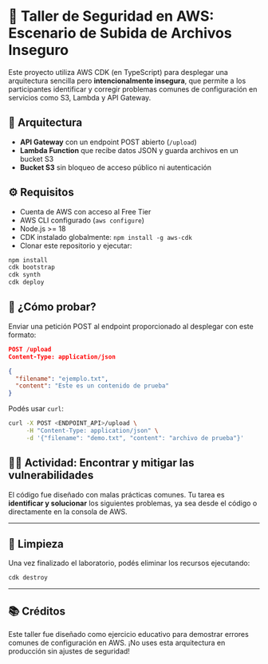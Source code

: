 # 🔐 Taller de Seguridad en AWS: Escenario de Subida de Archivos Inseguro

Este proyecto utiliza AWS CDK (en TypeScript) para desplegar una arquitectura sencilla pero **intencionalmente insegura**, que permite a los participantes identificar y corregir problemas comunes de configuración en servicios como S3, Lambda y API Gateway.

## 🧱 Arquitectura

- **API Gateway** con un endpoint POST abierto (`/upload`)
- **Lambda Function** que recibe datos JSON y guarda archivos en un bucket S3
- **Bucket S3** sin bloqueo de acceso público ni autenticación

## ⚙️ Requisitos

- Cuenta de AWS con acceso al Free Tier
- AWS CLI configurado (`aws configure`)
- Node.js >= 18
- CDK instalado globalmente: `npm install -g aws-cdk`
- Clonar este repositorio y ejecutar:

```bash
npm install
cdk bootstrap
cdk synth
cdk deploy
```

## 🧪 ¿Cómo probar?

Enviar una petición POST al endpoint proporcionado al desplegar con este formato:

```json
POST /upload
Content-Type: application/json

{
  "filename": "ejemplo.txt",
  "content": "Este es un contenido de prueba"
}
```

Podés usar `curl`:

```bash
curl -X POST <ENDPOINT_API>/upload \
     -H "Content-Type: application/json" \
     -d '{"filename": "demo.txt", "content": "archivo de prueba"}'
```

## 🕵️‍♀️ Actividad: Encontrar y mitigar las vulnerabilidades

El código fue diseñado con malas prácticas comunes. Tu tarea es **identificar y solucionar** los siguientes problemas, ya sea desde el código o directamente en la consola de AWS.

---

## 🧼 Limpieza

Una vez finalizado el laboratorio, podés eliminar los recursos ejecutando:

```bash
cdk destroy
```

---

## 📚 Créditos

Este taller fue diseñado como ejercicio educativo para demostrar errores comunes de configuración en AWS. ¡No uses esta arquitectura en producción sin ajustes de seguridad!
